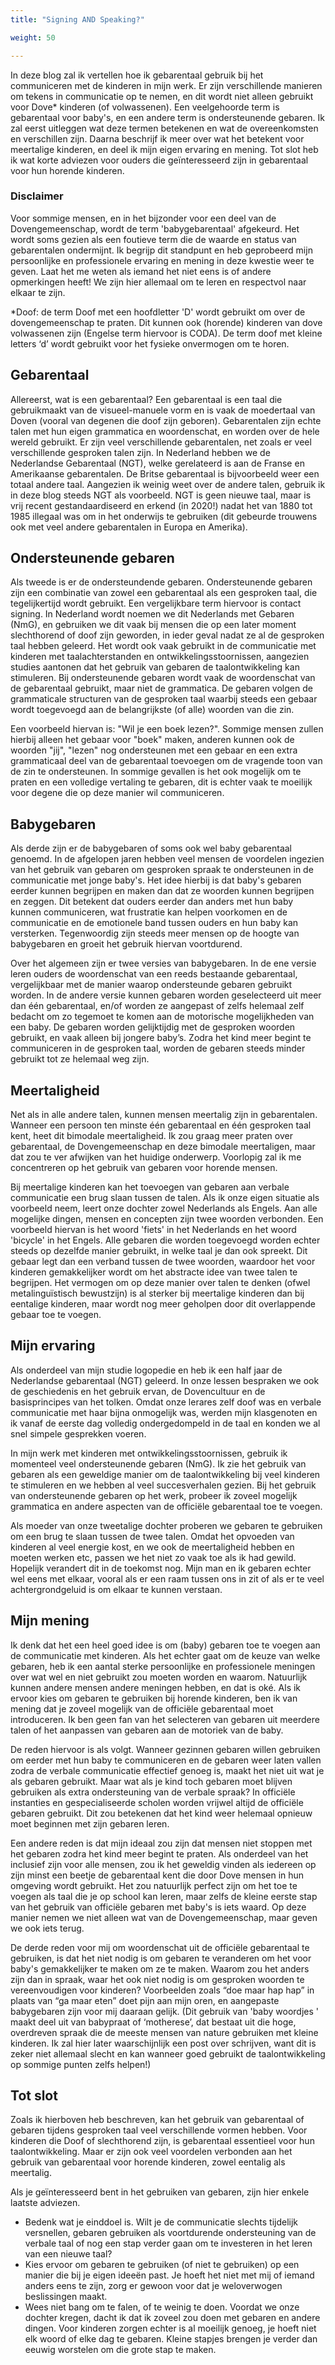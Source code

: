 ```yaml
---
title: "Signing AND Speaking?"

weight: 50

---
```

In deze blog zal ik vertellen hoe ik gebarentaal gebruik bij het communiceren met de kinderen in mijn werk. Er zijn verschillende manieren om tekens in communicatie op te nemen, en dit wordt niet alleen gebruikt voor Dove* kinderen (of volwassenen). Een veelgehoorde term is gebarentaal voor baby's, en een andere term is ondersteunende gebaren. Ik zal eerst uitleggen wat deze termen betekenen en wat de overeenkomsten en verschillen zijn. Daarna beschrijf ik meer over wat het betekent voor meertalige kinderen, en deel ik mijn eigen ervaring en mening. Tot slot heb ik wat korte adviezen voor ouders die geïnteresseerd zijn in gebarentaal voor hun horende kinderen.

### Disclaimer
Voor sommige mensen, en in het bijzonder voor een deel van de Dovengemeenschap, wordt de term 'babygebarentaal' afgekeurd. Het wordt soms gezien als een foutieve term die de waarde en status van gebarentalen ondermijnt. Ik begrijp dit standpunt en heb geprobeerd mijn persoonlijke en professionele ervaring en mening in deze kwestie weer te geven. Laat het me weten als iemand het niet eens is of andere opmerkingen heeft! We zijn hier allemaal om te leren en respectvol naar elkaar te zijn.

*Doof: de term Doof met een hoofdletter 'D' wordt gebruikt om over de dovengemeenschap te praten. Dit kunnen ook (horende) kinderen van dove volwassenen zijn (Engelse term hiervoor is CODA). De term doof met kleine letters ‘d’ wordt gebruikt voor het fysieke onvermogen om te horen.
## Gebarentaal
Allereerst, wat is een gebarentaal? Een gebarentaal is een taal die gebruikmaakt van de visueel-manuele vorm en is vaak de moedertaal van Doven (vooral van degenen die doof zijn geboren). Gebarentalen zijn echte talen met hun eigen grammatica en woordenschat, en worden over de hele wereld gebruikt. Er zijn veel verschillende gebarentalen, net zoals er veel verschillende gesproken talen zijn. In Nederland hebben we de Nederlandse Gebarentaal (NGT), welke gerelateerd is aan de Franse en Amerikaanse gebarentalen. De Britse gebarentaal is bijvoorbeeld weer een totaal andere taal. Aangezien ik weinig weet over de andere talen, gebruik ik in deze blog steeds NGT als voorbeeld. NGT is geen nieuwe taal, maar is vrij recent gestandaardiseerd en erkend (in 2020!) nadat het van 1880 tot 1985 illegaal was om in het onderwijs te gebruiken (dit gebeurde trouwens ook met veel andere gebarentalen in Europa en Amerika).
## Ondersteunende gebaren
Als tweede is er de ondersteundende gebaren. Ondersteunende gebaren zijn een combinatie van zowel een gebarentaal als een gesproken taal, die tegelijkertijd wordt gebruikt. Een vergelijkbare term hiervoor is contact signing. In Nederland wordt noemen we dit Nederlands met Gebaren (NmG), en gebruiken we dit vaak bij mensen die op een later moment slechthorend of doof zijn geworden, in ieder geval nadat ze al de gesproken taal hebben geleerd. Het wordt ook vaak gebruikt in de communicatie met kinderen met taalachterstanden en ontwikkelingsstoornissen, aangezien studies aantonen dat het gebruik van gebaren de taalontwikkeling kan stimuleren. Bij ondersteunende gebaren wordt vaak de woordenschat van de gebarentaal gebruikt, maar niet de grammatica. De gebaren volgen de grammaticale structuren van de gesproken taal waarbij steeds een gebaar wordt toegevoegd aan de belangrijkste (of alle) woorden van die zin.

Een voorbeeld hiervan is: "Wil je een boek lezen?". Sommige mensen zullen hierbij alleen het gebaar voor "boek" maken, anderen kunnen ook de woorden "jij", "lezen" nog ondersteunen met een gebaar en een extra grammaticaal deel van de gebarentaal toevoegen om de vragende toon van de zin te ondersteunen. In sommige gevallen is het ook mogelijk om te praten en een volledige vertaling te gebaren, dit is echter vaak te moeilijk voor degene die op deze manier wil communiceren.
## Babygebaren
Als derde zijn er de babygebaren of soms ook wel baby gebarentaal genoemd. In de afgelopen jaren hebben veel mensen de voordelen ingezien van het gebruik van gebaren om gesproken spraak te ondersteunen in de communicatie met jonge baby's. Het idee hierbij is dat baby's gebaren eerder kunnen begrijpen en maken dan dat ze woorden kunnen begrijpen en zeggen. Dit betekent dat ouders eerder dan anders met hun baby kunnen communiceren, wat frustratie kan helpen voorkomen en de communicatie en de emotionele band tussen ouders en hun baby kan versterken. Tegenwoordig zijn steeds meer mensen op de hoogte van babygebaren en groeit het gebruik hiervan voortdurend.

Over het algemeen zijn er twee versies van babygebaren. In de ene versie leren ouders de woordenschat van een reeds bestaande gebarentaal, vergelijkbaar met de manier waarop ondersteunde gebaren gebruikt worden. In de andere versie kunnen gebaren worden geselecteerd uit meer dan één gebarentaal, en/of worden ze aangepast of zelfs helemaal zelf bedacht om zo tegemoet te komen aan de motorische mogelijkheden van een baby. De gebaren worden gelijktijdig met de gesproken woorden gebruikt, en vaak alleen bij jongere baby’s. Zodra het kind meer begint te communiceren in de gesproken taal, worden de gebaren steeds minder gebruikt tot ze helemaal weg zijn.
## Meertaligheid
Net als in alle andere talen, kunnen mensen meertalig zijn in gebarentalen. Wanneer een persoon ten minste één gebarentaal en één gesproken taal kent, heet dit bimodale meertaligheid. Ik zou graag meer praten over gebarentaal, de Dovengemeenschap en deze bimodale meertaligen, maar dat zou te ver afwijken van het huidige onderwerp. Voorlopig zal ik me concentreren op het gebruik van gebaren voor horende mensen.

Bij meertalige kinderen kan het toevoegen van gebaren aan verbale communicatie een brug slaan tussen de talen. Als ik onze eigen situatie als voorbeeld neem, leert onze dochter zowel Nederlands als Engels. Aan alle mogelijke dingen, mensen en concepten zijn twee woorden verbonden. Een voorbeeld hiervan is het woord 'fiets' in het Nederlands en het woord 'bicycle' in het Engels. Alle gebaren die worden toegevoegd worden echter steeds op dezelfde manier gebruikt, in welke taal je dan ook spreekt. Dit gebaar legt dan een verband tussen de twee woorden, waardoor het voor kinderen gemakkelijker wordt om het abstracte idee van twee talen te begrijpen. Het vermogen om op deze manier over talen te denken (ofwel metalinguïstisch bewustzijn) is al sterker bij meertalige kinderen dan bij eentalige kinderen, maar wordt nog meer geholpen door dit overlappende gebaar toe te voegen.
## Mijn ervaring
Als onderdeel van mijn studie logopedie en heb ik een half jaar de Nederlandse gebarentaal (NGT) geleerd. In onze lessen bespraken we ook de geschiedenis en het gebruik ervan, de Dovencultuur en de basisprincipes van het tolken. Omdat onze lerares zelf doof was en verbale communicatie met haar bijna onmogelijk was, werden mijn klasgenoten en ik vanaf de eerste dag volledig ondergedompeld in de taal en konden we al snel simpele gesprekken voeren.

In mijn werk met kinderen met ontwikkelingsstoornissen, gebruik ik momenteel veel ondersteunende gebaren (NmG). Ik zie het gebruik van gebaren als een geweldige manier om de taalontwikkeling bij veel kinderen te stimuleren en we hebben al veel succesverhalen gezien. Bij het gebruik van ondersteunende gebaren op het werk, probeer ik zoveel mogelijk grammatica en andere aspecten van de officiële gebarentaal toe te voegen.

Als moeder van onze tweetalige dochter proberen we gebaren te gebruiken om een ​​brug te slaan tussen de twee talen. Omdat het opvoeden van kinderen al veel energie kost, en we ook de meertaligheid hebben en moeten werken etc, passen we het niet zo vaak toe als ik had gewild. Hopelijk verandert dit in de toekomst nog. Mijn man en ik gebaren echter wel eens met elkaar, vooral als er een raam tussen ons in zit of als er te veel achtergrondgeluid is om elkaar te kunnen verstaan.
## Mijn mening
Ik denk dat het een heel goed idee is om (baby) gebaren toe te voegen aan de communicatie met kinderen. Als het echter gaat om de keuze van welke gebaren, heb ik een aantal sterke persoonlijke en professionele meningen over wat wel en niet gebruikt zou moeten worden en waarom. Natuurlijk kunnen andere mensen andere meningen hebben, en dat is oké.
Als ik ervoor kies om gebaren te gebruiken bij horende kinderen, ben ik van mening dat je zoveel mogelijk van de officiële gebarentaal moet introduceren. Ik ben geen fan van het selecteren van gebaren uit meerdere talen of het aanpassen van gebaren aan de motoriek van de baby.

De reden hiervoor is als volgt. Wanneer gezinnen gebaren willen gebruiken om eerder met hun baby te communiceren en de gebaren weer laten vallen zodra de verbale communicatie effectief genoeg is, maakt het niet uit wat je als gebaren gebruikt. Maar wat als je kind toch gebaren moet blijven gebruiken als extra ondersteuning van de verbale spraak? In officiële instanties en gespecialiseerde scholen worden vrijwel altijd de officiële gebaren gebruikt. Dit zou betekenen dat het kind weer helemaal opnieuw moet beginnen met zijn gebaren leren.

Een andere reden is dat mijn ideaal zou zijn dat mensen niet stoppen met het gebaren zodra het kind meer begint te praten. Als onderdeel van het inclusief zijn voor alle mensen, zou ik het geweldig vinden als iedereen op zijn minst een beetje de gebarentaal kent die door Dove mensen in hun omgeving wordt gebruikt. Het zou natuurlijk perfect zijn om het toe te voegen als taal die je op school kan leren, maar zelfs de kleine eerste stap van het gebruik van officiële gebaren met baby's is iets waard. Op deze manier nemen we niet alleen wat van de Dovengemeenschap, maar geven we ook iets terug.

De derde reden voor mij om woordenschat uit de officiële gebarentaal te gebruiken, is dat het niet nodig is om gebaren te veranderen om het voor baby's gemakkelijker te maken om ze te maken. Waarom zou het anders zijn dan in spraak, waar het ook niet nodig is om gesproken woorden te vereenvoudigen voor kinderen? Voorbeelden zoals “doe maar hap hap” in plaats van “ga maar eten” doet pijn aan mijn oren, en aangepaste babygebaren zijn voor mij daaraan gelijk. (Dit gebruik van 'baby woordjes ' maakt deel uit van babypraat of ‘motherese’, dat bestaat uit die hoge, overdreven spraak die de meeste mensen van nature gebruiken met kleine kinderen. Ik zal hier later waarschijnlijk een post over schrijven, want dit is zeker niet allemaal slecht en kan wanneer goed gebruikt de taalontwikkeling op sommige punten zelfs helpen!)
## Tot slot
Zoals ik hierboven heb beschreven, kan het gebruik van gebarentaal of gebaren tijdens gesproken taal veel verschillende vormen hebben. Voor kinderen die Doof of slechthorend zijn, is gebarentaal essentieel voor hun taalontwikkeling. Maar er zijn ook veel voordelen verbonden aan het gebruik van gebarentaal voor horende kinderen, zowel eentalig als meertalig.

Als je geïnteresseerd bent in het gebruiken van gebaren, zijn hier enkele laatste adviezen.

- Bedenk wat je einddoel is. Wilt je de communicatie slechts tijdelijk versnellen, gebaren gebruiken als voortdurende ondersteuning van de verbale taal of nog een stap verder gaan om te investeren in het leren van een nieuwe taal?
- Kies ervoor om gebaren te gebruiken (of niet te gebruiken) op een manier die bij je eigen ideeën past. Je hoeft het niet met mij of iemand anders eens te zijn, zorg er gewoon voor dat je weloverwogen beslissingen maakt.
- Wees niet bang om te falen, of te weinig te doen. Voordat we onze dochter kregen, dacht ik dat ik zoveel zou doen met gebaren en andere dingen. Voor kinderen zorgen echter is al moeilijk genoeg, je hoeft niet elk woord of elke dag te gebaren. Kleine stapjes brengen je verder dan eeuwig worstelen om die grote stap te maken.